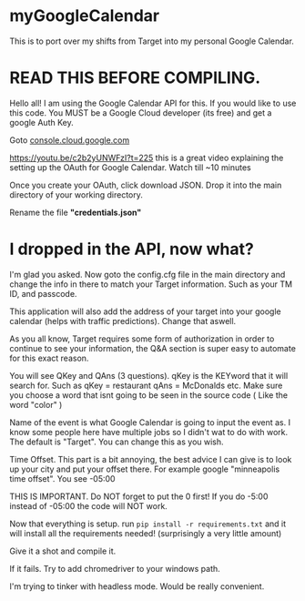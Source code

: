 # myGoogleCalendar
This is to port over my shifts from Target into my personal Google Calendar.

# **READ THIS BEFORE COMPILING**. 

Hello all! I am using the Google Calendar API for this. If you would like to use this code. You MUST be a Google Cloud developer (its free) and get a google Auth Key. 


Goto [console.cloud.google.com](https://console.cloud.google.com/)

https://youtu.be/c2b2yUNWFzI?t=225 this is a great video explaining the setting up the OAuth for Google Calendar. Watch till ~10 minutes 

Once you create your OAuth, click download JSON. Drop it into the main directory of your working directory.

Rename the file **"credentials.json"**

# I dropped in the API, now what? 
I'm glad you asked. Now goto the config.cfg file in the main directory and change the info in there to match your Target information. Such as your TM ID, and passcode.

This application will also add the address of your target into your google calendar (helps with traffic predictions). Change that aswell. 

As you all know, Target requires some form of authorization in order to continue to see your information, the Q&A section is super easy to automate for this exact reason.

You will see QKey and QAns (3 questions). qKey is the KEYword that it will search for. 
Such as 
qKey = restaurant
qAns = McDonalds
etc. Make sure you choose a word that isnt going to be seen in the source code ( Like the word "color" )

Name of the event is what Google Calendar is going to input the event as. I know some people here have multiple jobs so I didn't wat to do with work. The default is "Target". You can change this as you wish.

Time Offset. This part is a bit annoying, the best advice I can give is to look up your city and put your offset there. For example google "minneapolis time offset". You see -05:00

THIS IS IMPORTANT. Do NOT forget to put the 0 first! If you do -5:00 instead of -05:00 the code will NOT work. 

Now that everything is setup. run ```pip install -r requirements.txt``` and it will install all the requirements needed! (surprisingly a very little amount) 

Give it a shot and compile it. 

If it fails. Try to add chromedriver to your windows path. 

I'm trying to tinker with headless mode. Would be really convenient. 

